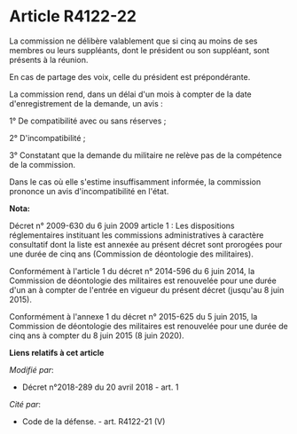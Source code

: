 # Article R4122-22

La commission ne délibère valablement que si cinq au moins de ses membres ou leurs suppléants, dont le président ou son
suppléant, sont présents à la réunion.

En cas de partage des voix, celle du président est prépondérante.

La commission rend, dans un délai d'un mois à compter de la date d'enregistrement de la demande, un avis :

1° De compatibilité avec ou sans réserves ;

2° D'incompatibilité ;

3° Constatant que la demande du militaire ne relève pas de la compétence de la commission.

Dans le cas où elle s'estime insuffisamment informée, la commission prononce un avis d'incompatibilité en l'état.

**Nota:**

Décret n° 2009-630 du 6 juin 2009 article 1 : Les dispositions réglementaires instituant les commissions administratives à
caractère consultatif dont la liste est annexée au présent décret sont prorogées pour une durée de cinq ans (Commission de
déontologie des militaires).

Conformément à l'article 1 du décret n° 2014-596 du 6 juin 2014, la Commission de déontologie des militaires est renouvelée
pour une durée d'un an à compter de l'entrée en vigueur du présent décret (jusqu'au 8 juin 2015).

Conformément à l'annexe 1 du décret n° 2015-625 du 5 juin 2015, la Commission de déontologie des militaires est renouvelée
pour une durée de cinq ans à compter du 8 juin 2015 (8 juin 2020).

**Liens relatifs à cet article**

_Modifié par_:

  - Décret n°2018-289 du 20 avril 2018 - art. 1

_Cité par_:

  - Code de la défense. - art. R4122-21 (V)

